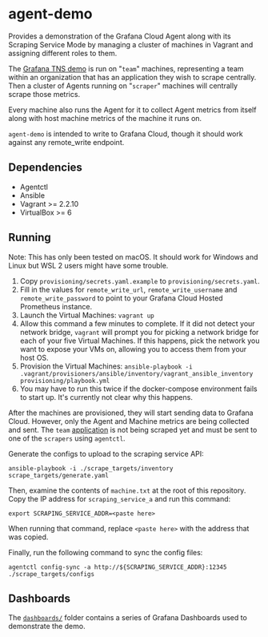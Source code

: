 # agent-demo

Provides a demonstration of the Grafana Cloud Agent along with its Scraping Service
Mode by managing a cluster of machines in Vagrant and assigning different roles
to them.

The [Grafana TNS demo](https://github.com/grafana/tns) is run on "`team`"
machines, representing a team within an organization that has an application
they wish to scrape centrally. Then a cluster of Agents running on "`scraper`"
machines will centrally scrape those metrics.

Every machine also runs the Agent for it to collect Agent metrics from itself
along with host machine metrics of the machine it runs on.

`agent-demo` is intended to write to Grafana Cloud, though it should work
against any remote_write endpoint.

## Dependencies

- Agentctl
- Ansible
- Vagrant >= 2.2.10
- VirtualBox >= 6

## Running

Note: This has only been tested on macOS. It should work for Windows and Linux
but WSL 2 users might have some trouble.

1. Copy `provisioning/secrets.yaml.example` to `provisioning/secrets.yaml`.
2. Fill in the values for `remote_write_url`, `remote_write_username` and
   `remote_write_password` to point to your Grafana Cloud Hosted Prometheus
   instance.
3. Launch the Virtual Machines: `vagrant up`
  1. Allow this command a few minutes to complete. If it did not detect your
     network bridge, `vagrant` will prompt you for picking a network bridge
     for each of your five Virtual Machines. If this happens, pick the network
     you want to expose your VMs on, allowing you to access them from your host
     OS.
4. Provision the Virtual Machines: `ansible-playbook -i .vagrant/provisioners/ansible/inventory/vagrant_ansible_inventory provisioning/playbook.yml`
  1. You may have to run this twice if the docker-compose environment fails to
     start up. It's currently not clear why this happens.

After the machines are provisioned, they will start sending data to Grafana
Cloud. However, only the Agent and Machine metrics are being collected and sent.
The `team` [application](https://github.com/grafana/tns) is not being scraped
yet and must be sent to one of the `scrapers` using `agentctl`.

Generate the configs to upload to the scraping service API:

```
ansible-playbook -i ./scrape_targets/inventory scrape_targets/generate.yaml
```

Then, examine the contents of `machine.txt` at the root of this repository.
Copy the IP address for `scraping_service_a` and run this command:

```
export SCRAPING_SERVICE_ADDR=<paste here>
```

When running that command, replace `<paste here>` with the address that was
copied.

Finally, run the following command to sync the config files:

```
agentctl config-sync -a http://${SCRAPING_SERVICE_ADDR}:12345 ./scrape_targets/configs
```

## Dashboards

The [`dashboards/`](./dashboards) folder contains a series of Grafana Dashboards
used to demonstrate the demo.

